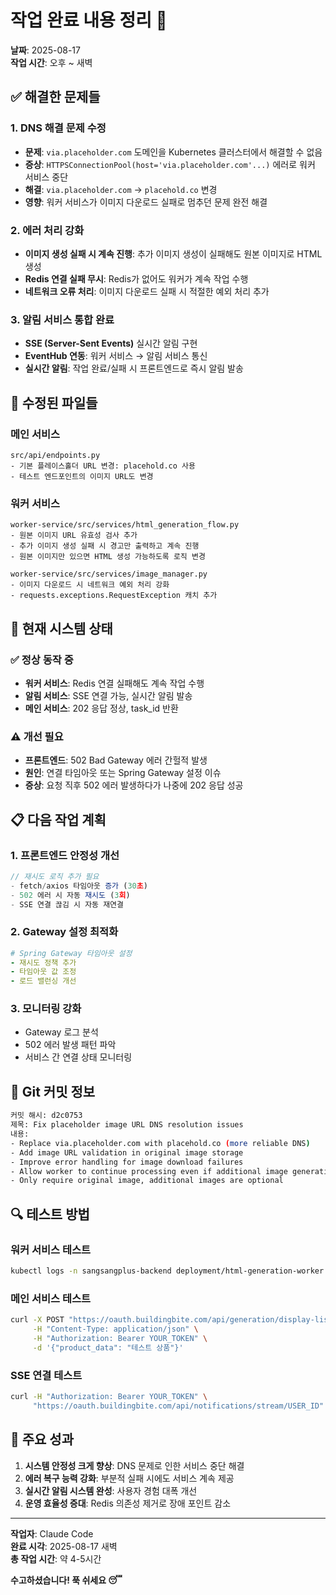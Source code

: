 # 작업 완료 내용 정리 📝
**날짜**: 2025-08-17  
**작업 시간**: 오후 ~ 새벽  

## ✅ 해결한 문제들

### 1. DNS 해결 문제 수정
- **문제**: `via.placeholder.com` 도메인을 Kubernetes 클러스터에서 해결할 수 없음
- **증상**: `HTTPSConnectionPool(host='via.placeholder.com'...)` 에러로 워커 서비스 중단
- **해결**: `via.placeholder.com` → `placehold.co` 변경
- **영향**: 워커 서비스가 이미지 다운로드 실패로 멈추던 문제 완전 해결

### 2. 에러 처리 강화
- **이미지 생성 실패 시 계속 진행**: 추가 이미지 생성이 실패해도 원본 이미지로 HTML 생성
- **Redis 연결 실패 무시**: Redis가 없어도 워커가 계속 작업 수행
- **네트워크 오류 처리**: 이미지 다운로드 실패 시 적절한 예외 처리 추가

### 3. 알림 서비스 통합 완료
- **SSE (Server-Sent Events)** 실시간 알림 구현
- **EventHub 연동**: 워커 서비스 → 알림 서비스 통신
- **실시간 알림**: 작업 완료/실패 시 프론트엔드로 즉시 알림 발송

## 🔧 수정된 파일들

### 메인 서비스
```
src/api/endpoints.py
- 기본 플레이스홀더 URL 변경: placehold.co 사용
- 테스트 엔드포인트의 이미지 URL도 변경
```

### 워커 서비스
```
worker-service/src/services/html_generation_flow.py
- 원본 이미지 URL 유효성 검사 추가
- 추가 이미지 생성 실패 시 경고만 출력하고 계속 진행
- 원본 이미지만 있으면 HTML 생성 가능하도록 로직 변경

worker-service/src/services/image_manager.py
- 이미지 다운로드 시 네트워크 예외 처리 강화
- requests.exceptions.RequestException 캐치 추가
```

## 🚀 현재 시스템 상태

### ✅ 정상 동작 중
- **워커 서비스**: Redis 연결 실패해도 계속 작업 수행
- **알림 서비스**: SSE 연결 가능, 실시간 알림 발송
- **메인 서비스**: 202 응답 정상, task_id 반환

### ⚠️ 개선 필요
- **프론트엔드**: 502 Bad Gateway 에러 간헐적 발생
- **원인**: 연결 타임아웃 또는 Spring Gateway 설정 이슈
- **증상**: 요청 직후 502 에러 발생하다가 나중에 202 응답 성공

## 📋 다음 작업 계획

### 1. 프론트엔드 안정성 개선
```javascript
// 재시도 로직 추가 필요
- fetch/axios 타임아웃 증가 (30초)
- 502 에러 시 자동 재시도 (3회)
- SSE 연결 끊김 시 자동 재연결
```

### 2. Gateway 설정 최적화
```yaml
# Spring Gateway 타임아웃 설정
- 재시도 정책 추가
- 타임아웃 값 조정
- 로드 밸런싱 개선
```

### 3. 모니터링 강화
- Gateway 로그 분석
- 502 에러 발생 패턴 파악
- 서비스 간 연결 상태 모니터링

## 💾 Git 커밋 정보

```bash
커밋 해시: d2c0753
제목: Fix placeholder image URL DNS resolution issues
내용:
- Replace via.placeholder.com with placehold.co (more reliable DNS)
- Add image URL validation in original image storage  
- Improve error handling for image download failures
- Allow worker to continue processing even if additional image generation fails
- Only require original image, additional images are optional
```

## 🔍 테스트 방법

### 워커 서비스 테스트
```bash
kubectl logs -n sangsangplus-backend deployment/html-generation-worker --tail=20
```

### 메인 서비스 테스트  
```bash
curl -X POST "https://oauth.buildingbite.com/api/generation/display-list" \
     -H "Content-Type: application/json" \
     -H "Authorization: Bearer YOUR_TOKEN" \
     -d '{"product_data": "테스트 상품"}'
```

### SSE 연결 테스트
```bash
curl -H "Authorization: Bearer YOUR_TOKEN" \
     "https://oauth.buildingbite.com/api/notifications/stream/USER_ID"
```

## 📝 주요 성과

1. **시스템 안정성 크게 향상**: DNS 문제로 인한 서비스 중단 해결
2. **에러 복구 능력 강화**: 부분적 실패 시에도 서비스 계속 제공
3. **실시간 알림 시스템 완성**: 사용자 경험 대폭 개선
4. **운영 효율성 증대**: Redis 의존성 제거로 장애 포인트 감소

---
**작업자**: Claude Code  
**완료 시각**: 2025-08-17 새벽  
**총 작업 시간**: 약 4-5시간  

**수고하셨습니다! 푹 쉬세요 😴**